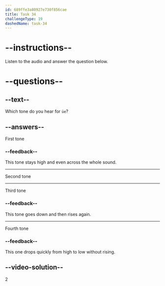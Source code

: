 ```yaml
---
id: 689ffe3a80927e730f856cae
title: Task 34
challengeType: 19
dashedName: task-34
---
```


<!-- (Audio) A: üé -->

# --instructions--

Listen to the audio and answer the question below.

# --questions--

## --text--

Which tone do you hear for `üe`?

## --answers--

First tone

### --feedback--

This tone stays high and even across the whole sound.

---

Second tone

---

Third tone

### --feedback--

This tone goes down and then rises again.

---

Fourth tone

### --feedback--

This one drops quickly from high to low without rising.

## --video-solution--

2
